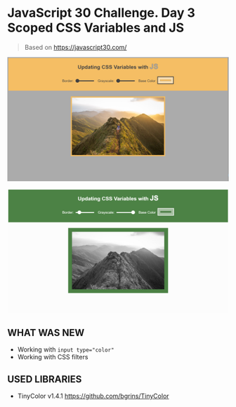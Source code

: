 # JavaScript 30 Challenge. Day 3 Scoped CSS Variables and JS

> Based on https://javascript30.com/

![Default](screenshot1.png)

![After Manipulation](screenshot2.png)

## WHAT WAS NEW
* Working with `input type="color"`
* Working with CSS filters

## USED LIBRARIES
* TinyColor v1.4.1 https://github.com/bgrins/TinyColor
